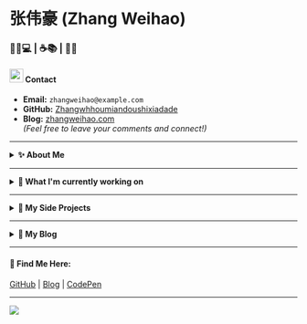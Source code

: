 # 张伟豪 (Zhang Weihao)

### 🏋️‍♂️💻 | ☕📚 | 🎨🌐

####  <img src="https://cdn.discordapp.com/emojis/491270848032800768.png?size=128" style="width:24px;"> Contact  
- **Email:** `zhangweihao@example.com`
- **GitHub:** [Zhangwhhoumiandoushixiadade](https://github.com/Zhangwhhoumiandoushixiadade)  
- **Blog:** [zhangweihao.com](https://zhangweihao.com)  
   *(Feel free to leave your comments and connect!)*  

---

<details>
  <summary><b> ✨ About Me</b></summary>

**What I enjoy in my free time**:  
- Building side projects that combine tech and creativity.  
- Creating Vlogs about fitness, coding, and the journey of personal growth.

#### 🏋️ My Life Motto:  
*"A strong body supports a focused mind."*

</details>

---

<details>
  <summary><b> 👷 What I'm currently working on</b></summary>

- Building a custom medical image classification model and preparing for publication.  
- Exploring ways to improve interpretability in neural networks using Grad-CAM and related methods.  
- Sharing my fitness and tech journey through blogging and vlogs.  

</details>

---

<details>
  <summary><b> 🌱 My Side Projects</b></summary>

#### 🔨 Some Projects in Progress:  
- **[MedMamba](https://github.com/Zhangwhhoumiandoushixiadade/MiniPaperCode)** - A deep learning model for medical image classification, featuring visualization and interpretability tools.  
- **FitnessTracker** - An app to log and analyze fitness progress through data visualization and AI predictions.  
- **SmartMealPrep** - A smart meal planner using AI to recommend diets based on fitness goals.  

</details>

---

<details>
  <summary><b> 📜 My Blog</b></summary>

#### 📝 Recent Posts:  
- [Medical Image Classification: Lessons Learned](https://zhangweihao.com/2024-11-30-medical-classification) *(Nov 30, 2024)*  
- [Balancing Research and Fitness: A Graduate’s Guide](https://zhangweihao.com/2024-10-10-balance-life) *(Oct 10, 2024)*  
- [Using Grad-CAM to Visualize Model Predictions](https://zhangweihao.com/2024-09-01-gradcam-visualization) *(Sep 1, 2024)*  

</details>

---

#### 📍 **Find Me Here:**  
[GitHub](https://github.com/Zhangwhhoumiandoushixiadade) | [Blog](https://zhangweihao.com) | [CodePen](https://codepen.io/zhangweihao)  

---

![](https://usc1.contabostorage.com/cc0b816231a841b1b0232d5ef0c6deb1:image/2024/11/fitness-tech-life-banner.png)
